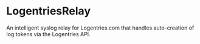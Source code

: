 LogentriesRelay
===============

An intelligent syslog relay for Logentries.com that handles auto-creation of log tokens via the Logentries API.
